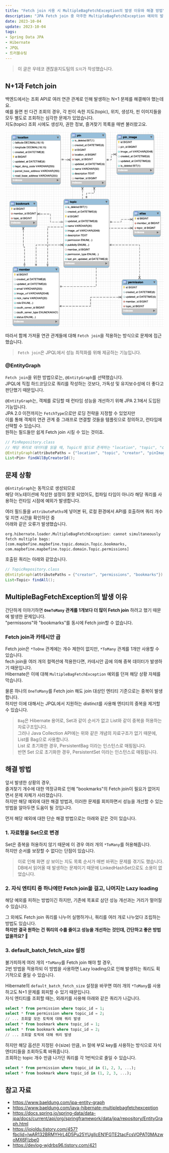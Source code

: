 ```yaml
---
title: "Fetch join 사용 시 MultipleBagFetchException의 발생 이유와 해결 방법"
description: "JPA Fetch join 중 마주한 MultipleBagFetchException 예외의 발생 이유와 해결 방법을 정리한 글입니다."
date: 2023-10-04
update: 2023-10-04
tags:
- Spring Data JPA
- Hibernate
- JPQL
- 트러블슈팅
---
```


> 이 글은 우테코 괜찮을지도팀의 `도이`가 작성했습니다.

## N+1과 Fetch join

백엔드에서는 조회 API로 여러 연관 관계로 인해 발생하는 N+1 문제를 해결해야 했는데요.  
예를 들면 핀 다건 조회의 경우, 각 핀이 속한 지도(topic), 위치, 생성자, 핀 이미지들을 모두 별도로 조회하는 심각한 문제가 있었습니다.  
지도(topic) 조회 시에도 생성자, 권한 정보, 즐겨찾기 목록을 매번 불러왔고요.   

![img.png](.index_image/img.png)

따라서 함께 가져올 연관 관계들에 대해 `Fetch join`을 적용하는 방식으로 문제에 접근했습니다.  

> `Fetch join`은 JPQL에서 성능 최적화를 위해 제공하는 기능입니다.  

### @EntityGraph
`Fetch join`을 위한 방법으로는, `@EntityGraph`를 선택했습니다.  
JPQL에 직접 하드코딩으로 쿼리를 작성하는 것보다, 가독성 및 유지보수성에 더 좋다고 판단했기 때문입니다.

`@EntityGraph`는, 객체를 로딩할 때 런타임 성능을 개선하기 위해 JPA 2.1에서 도입된 기능입니다.  
JPA 2.0 이전까지는 `FetchType`으로만 로딩 전략을 지정할 수 있었지만   
이를 통해 객체의 연관 관계 중 그래프로 연결할 것들을 템플릿으로 정의하고, 런타임에 선택할 수 있습니다.  
원하는 필드들만 쉽게 Fetch join 시킬 수 있는 것이죠.

```java
// PinRepository.class
// 해당 쿼리로 데이터를 읽을 때, Topic의 필드로 존재하는 "location", "topic", "creator", "pinImages"를 Fetch join으로 불러옵니다.
@EntityGraph(attributePaths = {"location", "topic", "creator", "pinImages"})
List<Pin> findAllByCreatorId();
```

## 문제 상황
`@EntityGraph`는 동적으로 생성되므로  
해당 어노테이션에 작성한 설정이 잘못 되었어도, 컴파일 타임이 아니라 해당 쿼리를 사용하는 런타임 시점에 예외가 발생합니다.  

여러 필드들을 `attributePaths`에 넣어본 뒤, 로컬 환경에서 API를 호출하며 쿼리 개수 및 지연 시간을 확인하던 중  
아래와 같은 오류가 발생했습니다.

```
org.hibernate.loader.MultipleBagFetchException: cannot simultaneously fetch multiple bags: 
[com.mapbefine.mapbefine.topic.domain.Topic.bookmarks, com.mapbefine.mapbefine.topic.domain.Topic.permissions]
```

호출된 쿼리는 아래와 같았습니다.
```java
// TopicRepository.class
@EntityGraph(attributePaths = {"creator", "permissions", "bookmarks"})
List<Topic> findAll();
```

## MultipleBagFetchException의 발생 이유
간단하게 이야기하면 **`OneToMany` 관계를 1개보다 더 많이 Fetch join** 하려고 했기 때문에 발생한 문제입니다.  
"permissons"와 "bookmarks"를 동시에 Fetch join할 수 없습니다.

### Fetch join과 카테시안 곱
Fetch join은 `*ToOne` 관계에는 개수 제한이 없지만, `*ToMany` 관계를 1개만 사용할 수 있습니다.  
fech join을 여러 개의 컬렉션에 적용한다면, 카테시안 곱에 의해 중복 데이터가 발생하기 때문입니다.  
Hibernate은 이에 대해 `MultipleBagFetchException` 예외를 던져 해당 상황 자체를 막습니다.  

물론 하나의 `OneToMany`를 Fetch join 해도 join 대상인 엔티티 기준으로는 중복이 발생합니다.  
하지만 이에 대해서는 JPQL에서 지원하는 distinct를 사용해 엔티티의 중복을 제거할 수 있습니다.  

> `Bag`은 Hibernate 용어로, Set과 같이 순서가 없고 List와 같이 중복을 허용하는 자료구조입니다.  
> 그러나 Java Collection API에는 위와 같은 개념의 자료구조가 없기 때문에, List를 Bag으로 사용합니다.  
> List 로 초기화한 경우, PersistentBag 이라는 인스턴스로 매핑됩니다.   
> 반면 Set 으로 초기화한 경우, PersistentSet 이라는 인스턴스로 매핑됩니다.


## 해결 방법
앞서 발생한 상황의 경우,  
즐겨찾기 개수에 대한 역정규화로 인해 "bookmarks"의 Fetch join이 필요가 없어지면서 문제 자체가 사라졌습니다.  
하지만 해당 예외에 대한 해결 방법과, 이러한 문제를 회피하면서 성능을 개선할 수 있는 방법을 알아두면 도움이 될 것입니다.   

먼저 해당 예외에 대한 단순 해결 방법으로는 아래와 같은 것이 있습니다.   
### 1. 자료형을 Set으로 변경
Set은 중복을 허용하지 않기 때문에 이 경우 여러 개의 `*ToMany`를 허용해줍니다.  
하지만 순서를 보장할 수 없다는 단점이 있습니다.  

> 이로 인해 화면 상 보이는 지도 목록 순서가 매번 바뀌는 문제를 겪기도 했습니다.  
> DB에서 읽어올 때 발생하는 문제이기 때문에 LinkedHashSet으로도 소용이 없었습니다.

### 2. 자식 엔티티 중 하나에만 Fetch join을 걸고, 나머지는 Lazy loading
해당 예외를 피하는 방법이긴 하지만, 기존에 목표로 삼던 성능 개선과는 거리가 멀어질 수 있습니다.   

그 외에도 Fetch join 쿼리를 나누어 실행하거나, 쿼리를 여러 개로 나누었다 조립하는 방법도 있습니다.  
**하지만 결국 원하는 건 쿼리의 수를 줄이고 성능을 개선하는 것인데, 간단하고 좋은 방법 없을까요? 🤔**

### 3. default_batch_fetch_size 설정
불가피하게 여러 개의 `*ToMany`를 Fetch join 해야 할 경우,  
2번 방법을 적용하되 이 방법을 사용하면 Lazy loading으로 인해 발생하는 쿼리도 획기적으로 줄일 수 있습니다.

Hibernate의 `default_batch_fetch_size` 설정을 바꾸면 여러 개의 `*ToMany`를 사용하고도 N+1 문제를 회피할 수 있기 때문입니다.    
자식 엔티티를 조회할 때는, 외래키를 사용해 아래와 같은 쿼리가 나갑니다.

```sql
select * from permission where topic_id = 1;
select * from permission where topic_id = 2;
// ... 조회할 모든 토픽에 대해 쿼리 발생
select * from bookmark where topic_id = 1;
select * from bookmark where topic_id = 2;
// ... 조회할 토픽에 대해 쿼리 발생
```

하지만 해당 옵션은 지정된 수(size) 만큼, in 절에 부모 key를 사용하는 방식으로 자식 엔티티들을 조회하도록 바꿔줍니다.  
조회하는 topic 개수 만큼 나가던 쿼리를 각 1번씩으로 줄일 수 있습니다.
```sql
select * from permission where topic_id in (1, 2, 3, ...);
select * from bookmark where topic_id in (1, 2, 3, ...);
```


## 참고 자료
- https://www.baeldung.com/jpa-entity-graph
- https://www.baeldung.com/java-hibernate-multiplebagfetchexception
- https://docs.spring.io/spring-data/data-jpa/docs/current/api/org/springframework/data/jpa/repository/EntityGraph.html
- https://jojoldu.tistory.com/457?fbclid=IwAR132BRMYHrL4D5Pu25YUglIcEN1FGTE2tacFcsVOPAT0MAzwoMX6Flzbe0
- https://devlog-wjdrbs96.tistory.com/421
